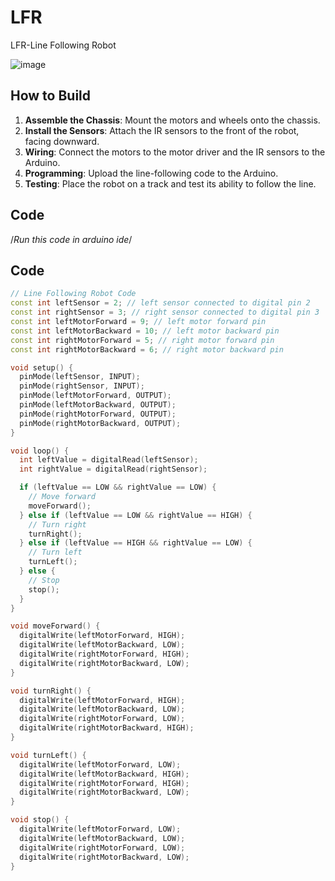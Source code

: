 # LFR
LFR-Line Following Robot



![image](https://github.com/kharsh807/LFR/assets/121211344/1ce53c92-b77c-404d-9e36-03e0aceec33c)
## How to Build

1. **Assemble the Chassis**: Mount the motors and wheels onto the chassis.
2. **Install the Sensors**: Attach the IR sensors to the front of the robot, facing downward.
3. **Wiring**: Connect the motors to the motor driver and the IR sensors to the Arduino.
4. **Programming**: Upload the line-following code to the Arduino.
5. **Testing**: Place the robot on a track and test its ability to follow the line.


## Code
/*Run this code in arduino ide*/


## Code

```cpp
// Line Following Robot Code
const int leftSensor = 2; // left sensor connected to digital pin 2
const int rightSensor = 3; // right sensor connected to digital pin 3
const int leftMotorForward = 9; // left motor forward pin
const int leftMotorBackward = 10; // left motor backward pin
const int rightMotorForward = 5; // right motor forward pin
const int rightMotorBackward = 6; // right motor backward pin

void setup() {
  pinMode(leftSensor, INPUT);
  pinMode(rightSensor, INPUT);
  pinMode(leftMotorForward, OUTPUT);
  pinMode(leftMotorBackward, OUTPUT);
  pinMode(rightMotorForward, OUTPUT);
  pinMode(rightMotorBackward, OUTPUT);
}

void loop() {
  int leftValue = digitalRead(leftSensor);
  int rightValue = digitalRead(rightSensor);

  if (leftValue == LOW && rightValue == LOW) {
    // Move forward
    moveForward();
  } else if (leftValue == LOW && rightValue == HIGH) {
    // Turn right
    turnRight();
  } else if (leftValue == HIGH && rightValue == LOW) {
    // Turn left
    turnLeft();
  } else {
    // Stop
    stop();
  }
}

void moveForward() {
  digitalWrite(leftMotorForward, HIGH);
  digitalWrite(leftMotorBackward, LOW);
  digitalWrite(rightMotorForward, HIGH);
  digitalWrite(rightMotorBackward, LOW);
}

void turnRight() {
  digitalWrite(leftMotorForward, HIGH);
  digitalWrite(leftMotorBackward, LOW);
  digitalWrite(rightMotorForward, LOW);
  digitalWrite(rightMotorBackward, HIGH);
}

void turnLeft() {
  digitalWrite(leftMotorForward, LOW);
  digitalWrite(leftMotorBackward, HIGH);
  digitalWrite(rightMotorForward, HIGH);
  digitalWrite(rightMotorBackward, LOW);
}

void stop() {
  digitalWrite(leftMotorForward, LOW);
  digitalWrite(leftMotorBackward, LOW);
  digitalWrite(rightMotorForward, LOW);
  digitalWrite(rightMotorBackward, LOW);
}
